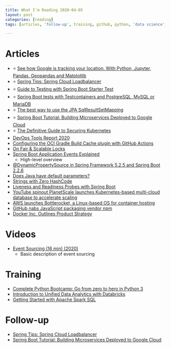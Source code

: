```yaml
---
title: What I'm Reading 2020-04-05
layout: post
categories: [reading]
tags: [articles, 'follow-up', training, github, python, 'data science', spring, containers, java, python, jpa, kubernetes, aws, docker, 'event sourcing', databricks, 'apache spark']

---
```

# Articles
* :star: [See how Google is tracking your location. With Python, Jupyter, Pandas, Geopandas and Matplotlib](https://www.nurkiewicz.com/2020/03/see-how-google-is-tracking-your.html)
* :star: [Spring Tips: Spring Cloud Loadbalancer](https://spring.io/blog/2020/03/25/spring-tips-spring-cloud-loadbalancer)
* :star: [Guide to Testing with Spring Boot Starter Test](https://rieckpil.de/guide-to-testing-with-spring-boot-starter-test/)
* :star: [Spring Boot tests with Testcontainers and PostgreSQL, MySQL or MariaDB](https://blog.codeleak.pl/2020/03/spring-boot-tests-with-testcontainers.html)
* :star: [The best way to use the JPA SqlResultSetMapping](https://vladmihalcea.com/jpa-sqlresultsetmapping/)
* :star: [Spring Boot Tutorial: Building Microservices Deployed to Google Cloud](https://www.infoq.com/articles/spring-boot-tutorial/)
* :star: [The Definitive Guide to Securing Kubernetes](https://clouddamcdnprodep.azureedge.net/gdc/gdc8LXmoZ/original)
* [DevOps Tools Report 2020](https://www.gitkraken.com/resources/devops-report-2020)
* [Configuring the OCI Gradle Build Cache plugin with GitHub Actions](http://andresalmiray.com/configuring-the-oci-gradle-build-cache-plugin-with-github-actions/)
* [On Fair & Scalable Locks](https://alidg.me/blog/2020/3/7/scalable-fair-lock)
* [Spring Boot Application Events Explained](https://reflectoring.io/spring-boot-application-events-explained/)
  * High-level overview
* [@DynamicPropertySource in Spring Framework 5.2.5 and Spring Boot 2.2.6](https://spring.io/blog/2020/03/27/dynamicpropertysource-in-spring-framework-5-2-5-and-spring-boot-2-2-6)
* [Does Java have default parameters?](http://dolszewski.com/java/java-default-parameters/)
* [Strings with Zero HashCode](https://www.javaspecialists.eu/archive/Issue277.html)
* [Liveness and Readiness Probes with Spring Boot](https://spring.io/blog/2020/03/25/liveness-and-readiness-probes-with-spring-boot)
* [YouTube spinout PlanetScale Iaunches Kubernetes-based multi-cloud database to accelerate scaling](https://venturebeat.com/2020/03/31/youtube-spinout-planetscale-iaunches-kubernetes-based-multi-cloud-database-to-accelerate-scaling/)
* [AWS launches Bottlerocket, a Linux-based OS for container hosting](https://techcrunch.com/2020/03/11/aws-launches-bottlerocket-a-linux-based-os-for-container-hosting/)
* [GitHub nabs JavaScript packaging vendor npm](https://techcrunch.com/2020/03/16/github-nabs-javascript-packaging-vendor-npm/)
* [Docker Inc. Outlines Product Strategy](https://containerjournal.com/topics/container-ecosystems/docker-inc-outlines-product-strategy/)

# Videos
* [Event Sourcing (16 min) (2020)](https://abdullin.com/video/event-sourcing/)
  * Basic description of event sourcing

# Training
* [Complete Python Bootcamp: Go from zero to hero in Python 3](https://www.udemy.com/course/complete-python-bootcamp/)
* [Introduction to Unified Data Analytics with Databricks](https://academy.databricks.com)
* [Getting Started with Apache Spark SQL](https://academy.databricks.com/course/INT-SA-GSQL-v1-SP-C)

# Follow-up
* [Spring Tips: Spring Cloud Loadbalancer](https://spring.io/blog/2020/03/25/spring-tips-spring-cloud-loadbalancer)
* [Spring Boot Tutorial: Building Microservices Deployed to Google Cloud](https://www.infoq.com/articles/spring-boot-tutorial/)
